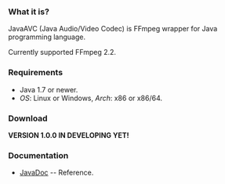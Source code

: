 ### What it is?
JavaAVC (Java Audio/Video Codec) is FFmpeg wrapper for Java programming language. 

Currently supported FFmpeg 2.2.


### Requirements
 * Java 1.7 or newer.
 * *OS*: Linux or Windows, *Arch*: x86 or x86/64.


### Download
**VERSION 1.0.0 IN DEVELOPING YET!**


### Documentation
 * [JavaDoc](https://dzavodnikov.github.io/JavaAVC/javadoc/index.html) -- Reference.

